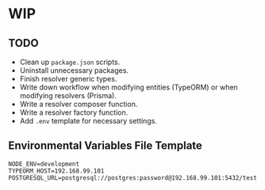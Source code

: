 # WIP

## TODO

- Clean up `package.json` scripts.
- Uninstall unnecessary packages.
- Finish resolver generic types.
- Write down workflow when modifying entities (TypeORM) or when modifying resolvers (Prisma).
- Write a resolver composer function.
- Write a resolver factory function.
- Add `.env` template for necessary settings.


## Environmental Variables File Template

```env
NODE_ENV=development
TYPEORM_HOST=192.168.99.101
POSTGRESQL_URL=postgresql://postgres:password@192.168.99.101:5432/test
```
